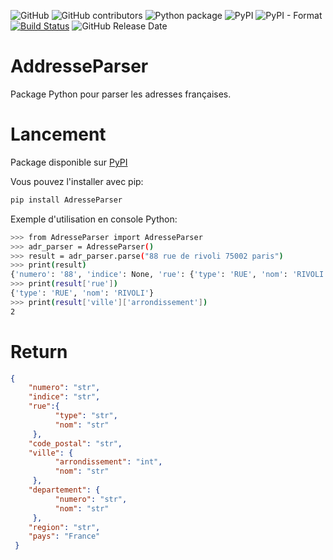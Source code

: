 ![GitHub](https://img.shields.io/github/license/MaximeChallon/AdresseParser?logo=License)
![GitHub contributors](https://img.shields.io/github/contributors/MaximeChallon/AdresseParser)
![Python package](https://github.com/MaximeChallon/AdresseParser/workflows/Python%20package/badge.svg?branch=master)
![PyPI](https://img.shields.io/pypi/v/AdresseParser)
![PyPI - Format](https://img.shields.io/pypi/format/AdresseParser?label=PyPi%20format)
[![Build Status](https://travis-ci.org/MaximeChallon/AdresseParser.svg?branch=master)](https://travis-ci.org/MaximeChallon/AdresseParser)
![GitHub Release Date](https://img.shields.io/github/release-date/MaximeChallon/AdresseParser)

# AddresseParser
Package Python pour parser les adresses françaises.

# Lancement

Package disponible sur [PyPI](https://pypi.org/project/AdresseParser)

Vous pouvez l'installer avec pip:
```bash
pip install AdresseParser
```
Exemple d'utilisation en console Python:
```bash
>>> from AdresseParser import AdresseParser
>>> adr_parser = AdresseParser()
>>> result = adr_parser.parse("88 rue de rivoli 75002 paris")
>>> print(result)
{'numero': '88', 'indice': None, 'rue': {'type': 'RUE', 'nom': 'RIVOLI'}, 'code_postal': '75002', 'ville': {'arrondissement': 2, 'nom': 'PARIS'}, 'departement': {'numero': 75, 'nom': 'Paris'}, 'region': 'Île-de-France', 'pays': 'France'}
>>> print(result['rue'])
{'type': 'RUE', 'nom': 'RIVOLI'}
>>> print(result['ville']['arrondissement'])
2
```

# Return

```json
{
    "numero": "str",
    "indice": "str",
    "rue":{
          "type": "str",
          "nom": "str"
     },
    "code_postal": "str",
    "ville": {
          "arrondissement": "int",
          "nom": "str"
     },
    "departement": {
          "numero": "str",
          "nom": "str"
     },
    "region": "str",
    "pays": "France"
 }
```
